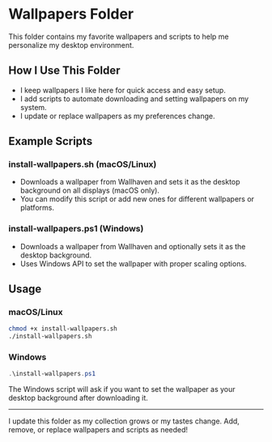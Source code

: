 # Wallpapers Folder

This folder contains my favorite wallpapers and scripts to help me personalize my desktop environment.

## How I Use This Folder

- I keep wallpapers I like here for quick access and easy setup.
- I add scripts to automate downloading and setting wallpapers on my system.
- I update or replace wallpapers as my preferences change.

## Example Scripts

### install-wallpapers.sh (macOS/Linux)
- Downloads a wallpaper from Wallhaven and sets it as the desktop background on all displays (macOS only).
- You can modify this script or add new ones for different wallpapers or platforms.

### install-wallpapers.ps1 (Windows)
- Downloads a wallpaper from Wallhaven and optionally sets it as the desktop background.
- Uses Windows API to set the wallpaper with proper scaling options.

## Usage

### macOS/Linux
```bash
chmod +x install-wallpapers.sh
./install-wallpapers.sh
```

### Windows
```powershell
.\install-wallpapers.ps1
```

The Windows script will ask if you want to set the wallpaper as your desktop background after downloading it.

---

I update this folder as my collection grows or my tastes change. Add, remove, or replace wallpapers and scripts as needed!
